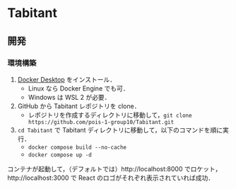 # Tabitant

## 開発

### 環境構築

1. [Docker Desktop](https://docs.docker.jp/desktop/) をインストール．
    - Linux なら Docker Engine でも可．
    - Windows は WSL 2 が必要．
1. GitHub から Tabitant レポジトリを clone．
    - レポジトリを作成するディレクトリに移動して，`git clone https://github.com/pois-1-group10/Tabitant.git`
1. `cd Tabitant` で Tabitant ディレクトリに移動して，以下のコマンドを順に実行．
    - `docker compose build --no-cache`
    - `docker compose up -d`

コンテナが起動して，（デフォルトでは）http://localhost:8000 でロケット，http://localhost:3000 で React のロゴがそれぞれ表示されていれば成功．
